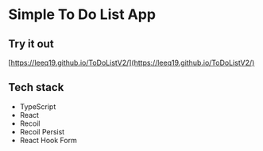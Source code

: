 # Simple To Do List App

## Try it out

[https://leeq19.github.io/ToDoListV2/](https://leeq19.github.io/ToDoListV2/)


## Tech stack

+ TypeScript
+ React
+ Recoil
+ Recoil Persist
+ React Hook Form
